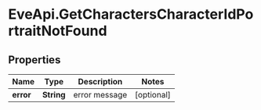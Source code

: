 # EveApi.GetCharactersCharacterIdPortraitNotFound

## Properties
Name | Type | Description | Notes
------------ | ------------- | ------------- | -------------
**error** | **String** | error message | [optional] 


